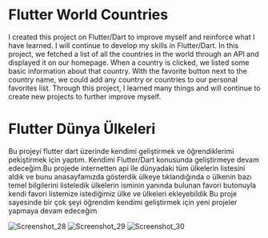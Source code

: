 # Flutter World Countries 

I created this project on Flutter/Dart to improve myself and reinforce what I have learned. I will continue to develop my skills in Flutter/Dart. In this project, we fetched a list of all the countries in the world through an API and displayed it on our homepage. When a country is clicked, we listed some basic information about that country. With the favorite button next to the country name, we could add any country or countries to our personal favorites list. Through this project, I learned many things and will continue to create new projects to further improve myself.

# Flutter Dünya Ülkeleri 

Bu projeyi flutter dart üzerinde kendimi geliştirmek ve öğrendiklerimi pekiştirmek için yaptım. Kendimi Flutter/Dart konusunda geliştirmeye devam edeceğim.Bu projede internetten api ile dünyadaki tüm ülkelerin listesini aldık ve bunu anasayfamızda gösterdik ülkeye tıklandığında o ülkenin bazı temel bilgilerini listeledik ülkelerin isminin yanında bulunan favori butonuyla kendi favori listemize istediğimiz ülke ve ülkeleri ekleyebildik Bu proje sayesinde bir çok şeyi öğrendim kendimi geliştirmek için yeni projeler yapmaya devam edeceğim

![Screenshot_28](https://github.com/TurKLoJeN/flutter_dunya_ulkeleri/assets/32311900/202a646e-918e-4d7f-8e59-655b3ffca966)
![Screenshot_29](https://github.com/TurKLoJeN/flutter_dunya_ulkeleri/assets/32311900/9c75431f-89e6-4c37-91c2-8c37873e6e5f)
![Screenshot_30](https://github.com/TurKLoJeN/flutter_dunya_ulkeleri/assets/32311900/6b27d7cb-4aae-4eef-b18b-7d78aa6875e0)



